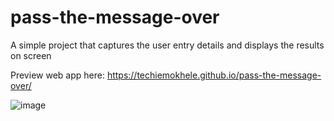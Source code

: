 # pass-the-message-over
A simple project that captures the user entry details and displays the results on screen

Preview web app here: https://techiemokhele.github.io/pass-the-message-over/

![image](https://user-images.githubusercontent.com/67394147/131594796-0a26fa43-fe7e-402d-9c28-b1f3d4041dcc.png)

